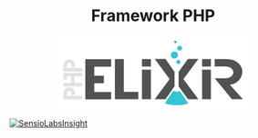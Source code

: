 <h1 align="center">Framework PHP</h1>

<p align="center"><img alt="Framework Peoleo PHP" src="./resources/images/ELIXIR_PHP.jpg"/></p>

[![SensioLabsInsight](https://insight.sensiolabs.com/projects/c359963b-45e2-4a32-aed5-1b27d7bb22b7/big.png)](https://insight.sensiolabs.com/projects/c359963b-45e2-4a32-aed5-1b27d7bb22b7)
